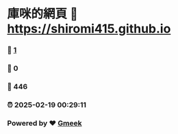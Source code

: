 # 庫咪的網頁 :link: https://shiromi415.github.io 
### :page_facing_up: [1](https://shiromi415.github.io/tag.html) 
### :speech_balloon: 0 
### :hibiscus: 446 
### :alarm_clock: 2025-02-19 00:29:11 
### Powered by :heart: [Gmeek](https://github.com/Meekdai/Gmeek)
